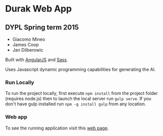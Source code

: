 # Durak Web App
## DYPL Spring term 2015

- Giacomo Mineo
- James Coop
- Jan Dilberowic

Built with [AngularJS](https://angularjs.org/) and [Sass](http://sass-lang.com/).

Uses Javascript dynamic programming capabilities for generating the AI.

### Run Locally
To run the project locally, first execute `npm install` from the project folder (requires node.js) then to launch the local server run `gulp serve`.
If you don't have gulp installed run `npm -g install gulp` from any location.

### Web app
To see the running application visit this [web page](https://durakwebapp.web.app/).

